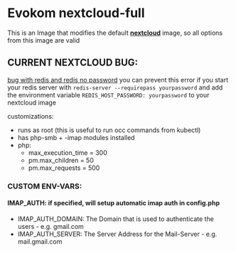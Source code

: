 # Evokom nextcloud-full

This is an Image that modifies the default **[nextcloud](https://hub.docker.com/_/nextcloud/)** image, so all options from this image are valid

## CURRENT NEXTCLOUD BUG:

[bug with redis and redis no password](https://github.com/nextcloud/docker/issues/1179)
you can prevent this error if you start your redis server with
`redis-server --requirepass yourpassword`
and add the environment variable
`REDIS_HOST_PASSWORD: yourpassword`
to your nextcloud image

customizations:

- runs as root (this is useful to run occ commands from kubectl)
- has php-smb + -imap modules installed
- php:
  - max_execution_time = 300
  - pm.max_children = 50
  - pm.max_requests = 500

### CUSTOM ENV-VARS:

#### IMAP_AUTH: if specified, will setup automatic imap auth in config.php

- IMAP_AUTH_DOMAIN: The Domain that is used to authenticate the users - e.g. gmail.com
- IMAP_AUTH_SERVER: The Server Address for the Mail-Server - e.g. mail.gmail.com

